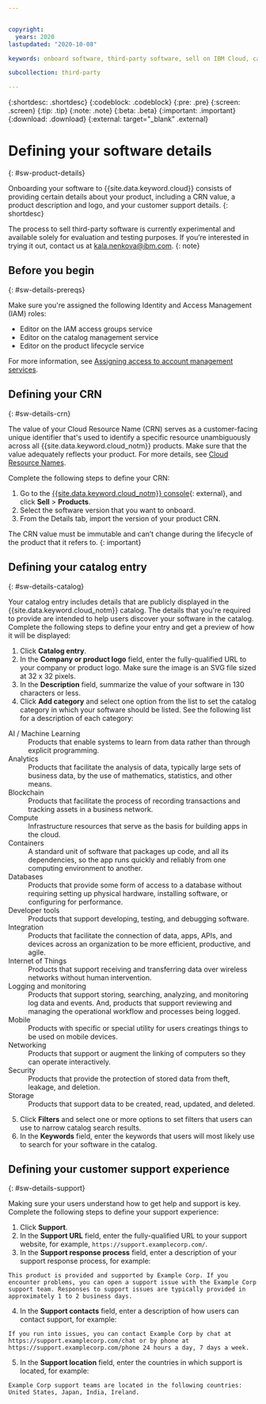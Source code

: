 ```yaml
---


copyright:
  years: 2020
lastupdated: "2020-10-08"

keywords: onboard software, third-party software, sell on IBM Cloud, catalog details, support, software, product portal, provider portal, partner, sellers, partner portal, catalog, CRN, cloud resource name, product lifecycle

subcollection: third-party

---
```


{:shortdesc: .shortdesc}
{:codeblock: .codeblock}
{:pre: .pre}
{:screen: .screen}
{:tip: .tip}
{:note: .note}
{:beta: .beta}
{:important: .important}
{:download: .download}
{:external: target="_blank" .external}

# Defining your software details 
{: #sw-product-details}

Onboarding your software to {{site.data.keyword.cloud}} consists of providing certain details about your product, including a CRN value, a product description and logo, and your customer support details.
{: shortdesc}

The process to sell third-party software is currently experimental and available solely for evaluation and testing purposes. If you’re interested in trying it out, contact us at kala.nenkova@ibm.com.
{: note}

## Before you begin
{: #sw-details-prereqs}

Make sure you're assigned the following Identity and Access Management (IAM) roles:

  * Editor on the IAM access groups service
  * Editor on the catalog management service
  * Editor on the product lifecycle service 

For more information, see [Assigning access to account management services](/docs/account?topic=account-account-services). 

## Defining your CRN 
{: #sw-details-crn}

The value of your Cloud Resource Name (CRN) serves as a customer-facing unique identifier that's used to identify a specific resource unambiguously across all {{site.data.keyword.cloud_notm}} products. Make sure that the value adequately reflects your product. For more details, see [Cloud Resource Names](/docs/account?topic=account-crn).

Complete the following steps to define your CRN:

1. Go to the [{{site.data.keyword.cloud_notm}} console](https://cloud.ibm.com/partner-center/sell/){: external}, and click **Sell** > **Products**. 
2. Select the software version that you want to onboard. 
3. From the Details tab, import the version of your product CRN.

  The CRN value must be immutable and can’t change during the lifecycle of the product that it refers to.
  {: important}

## Defining your catalog entry 
{: #sw-details-catalog}

Your catalog entry includes details that are publicly displayed in the {{site.data.keyword.cloud_notm}} catalog. The details that you're required to provide are intended to help users discover your software in the catalog. Complete the following steps to define your entry and get a preview of how it will be displayed: 

1. Click **Catalog entry**.
2. In the **Company or product logo** field, enter the fully-qualified URL to your company or product logo. Make sure the image is an SVG file sized at 32 x 32 pixels.
3. In the **Description** field, summarize the value of your software in 130 characters or less.
4. Click **Add category** and select one option from the list to set the catalog category in which your software should be listed. See the following list for a description of each category:

  <dl>
  <dt>AI / Machine Learning</dt>
  <dd>Products that enable systems to learn from data rather than through explicit programming.</dd>
  <dt>Analytics</dt>
  <dd>Products that facilitate the analysis of data, typically large sets of business data, by the use of mathematics, statistics, and other means.</dd>
  <dt>Blockchain</dt>
  <dd>Products that facilitate the process of recording transactions and tracking assets in a business network.</dd>
  <dt>Compute</dt>
  <dd>Infrastructure resources that serve as the basis for building apps in the cloud. </dd>
  <dt>Containers</dt>
  <dd>A standard unit of software that packages up code, and all its dependencies, so the app runs quickly and reliably from one computing environment to another. </dd>
  <dt>Databases</dt>
  <dd>Products that provide some form of access to a database without requiring setting up physical hardware, installing software, or configuring for performance.</dd>
  <dt>Developer tools</dt>
  <dd>Products that support developing, testing, and debugging software.</dd>
  <dt>Integration</dt>
  <dd>Products that facilitate the connection of data, apps, APIs, and devices across an organization to be more efficient, productive, and agile.</dd>
  <dt>Internet of Things</dt>
  <dd>Products that support receiving and transferring data over wireless networks without human intervention.</dd>
  <dt>Logging and monitoring</dt>
  <dd>Products that support storing, searching, analyzing, and monitoring log data and events. And, products that support reviewing and managing the operational workflow and processes being logged.</dd>
  <dt>Mobile</dt>
  <dd>Products with specific or special utility for users creatings things to be used on mobile devices.</dd>
  <dt>Networking</dt>
  <dd>Products that support or augment the linking of computers so they can operate interactively.</dd>
  <dt>Security</dt>
  <dd>Products that provide the protection of stored data from theft, leakage, and deletion.</dd>
  <dt>Storage</dt>
  <dd>Products that support data to be created, read, updated, and deleted.</dd>
  </dl>

5. Click **Filters** and select one or more options to set filters that users can use to narrow catalog search results.
6. In the **Keywords** field, enter the keywords that users will most likely use to search for your software in the catalog.

## Defining your customer support experience
{: #sw-details-support}

Making sure your users understand how to get help and support is key. Complete the following steps to define your support experience: 

1. Click **Support**.
2. In the **Support URL** field, enter the fully-qualified URL to your support website, for example, `https://support.examplecorp.com/`.
3. In the **Support response process** field, enter a description of your support response process, for example: 

  `This product is provided and supported by Example Corp. If you encounter problems, you can open a support issue with the Example Corp support team. Responses to support issues are typically provided in approximately 1 to 2 business days.` 

4. In the **Support contacts** field, enter a description of how users can contact support, for example:

  `If you run into issues, you can contact Example Corp by chat at https://support.examplecorp.com/chat or by phone at https://support.examplecorp.com/phone 24 hours a day, 7 days a week.`

5. In the **Support location** field, enter the countries in which support is located, for example:

  `Example Corp support teams are located in the following countries: United States, Japan, India, Ireland.`



